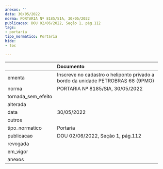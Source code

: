 ```yaml
---
anexos: ''
data: 30/05/2022
norma: PORTARIA Nº 8185/SIA, 30/05/2022
publicacao: DOU 02/06/2022, Seção 1, pág.112
tags:
- portaria
tipo_normatico: Portaria
hide: 
- toc 
 
---
```


|                    | Documento                                                                       |
|:-------------------|:--------------------------------------------------------------------------------|
| ementa             | Inscreve no cadastro o heliponto privado a bordo da unidade PETROBRAS 68 (9PMO) |
| norma              | PORTARIA Nº 8185/SIA, 30/05/2022                                                |
| tornada_sem_efeito |                                                                                 |
| alterada           |                                                                                 |
| data               | 30/05/2022                                                                      |
| outros             |                                                                                 |
| tipo_normatico     | Portaria                                                                        |
| publicacao         | DOU 02/06/2022, Seção 1, pág.112                                                |
| revogada           |                                                                                 |
| em_vigor           |                                                                                 |
| anexos             |                                                                                 |
